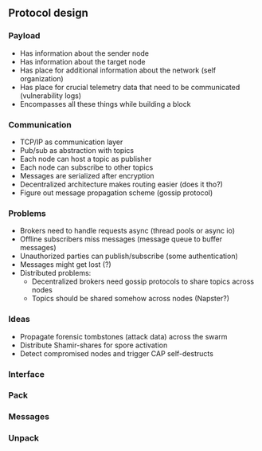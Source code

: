 ## Protocol design
### Payload
- Has information about the sender node
- Has information about the target node
- Has place for additional information about the network (self organization)
- Has place for crucial telemetry data that need to be communicated (vulnerability logs)
- Encompasses all these things while building a block

### Communication
- TCP/IP as communication layer
- Pub/sub as abstraction with topics
- Each node can host a topic as publisher
- Each node can subscribe to other topics
- Messages are serialized after encryption
- Decentralized architecture makes routing easier (does it tho?)
- Figure out message propagation scheme (gossip protocol)

### Problems
- Brokers need to handle requests async (thread pools or async io)
- Offline subscribers miss messages (message queue to buffer messages)
- Unauthorized parties can publish/subscribe (some authentication)
- Messages might get lost (?)
- Distributed problems:
    - Decentralized brokers need gossip protocols to share topics across nodes
    - Topics should be shared somehow across nodes (Napster?)

### Ideas
- Propagate forensic tombstones (attack data) across the swarm
- Distribute Shamir-shares for spore activation
- Detect compromised nodes and trigger CAP self-destructs

### Interface
### Pack
### Messages
### Unpack

